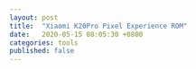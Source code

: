 ```yaml
---
layout: post
title:  "Xiaomi K20Pro Pixel Experience ROM"
date:   2020-05-15 08:05:30 +0800
categories: tools
published: false
---
```

